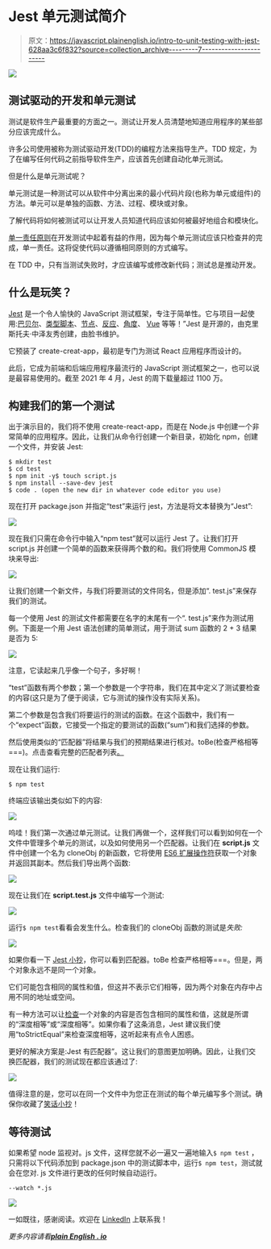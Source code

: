 # Jest 单元测试简介

> 原文：<https://javascript.plainenglish.io/intro-to-unit-testing-with-jest-628aa3c6f832?source=collection_archive---------7----------------------->

![](img/a8b8085bbda306217f14fba210478acc.png)

## 测试驱动的开发和单元测试

测试是软件生产最重要的方面之一。测试让开发人员清楚地知道应用程序的某些部分应该完成什么。

许多公司使用被称为测试驱动开发(TDD)的编程方法来指导生产。TDD 规定，为了在编写任何代码之前指导软件生产，应该首先创建自动化单元测试。

但是什么是单元测试呢？

单元测试是一种测试可以从软件中分离出来的最小代码片段(也称为单元或组件)的方法。单元可以是单独的函数、方法、过程、模块或对象。

了解代码将如何被测试可以让开发人员知道代码应该如何被最好地组合和模块化。

[单一责任原则](https://en.wikipedia.org/wiki/Single-responsibility_principle)在开发测试中起着有益的作用，因为每个单元测试应该只检查井的完成，单一责任。这将促使代码以遵循相同原则的方式编写。

在 TDD 中，只有当测试失败时，才应该编写或修改新代码；测试总是推动开发。

## 什么是玩笑？

[Jest](https://jestjs.io/) 是一个令人愉快的 JavaScript 测试框架，专注于简单性。它与项目一起使用:[巴贝尔](https://babeljs.io/)、[类型脚本](https://www.typescriptlang.org/)、[节点](https://nodejs.org/)、[反应](https://reactjs.org/)、[角度](https://angular.io/)、 [Vue](https://vuejs.org/) 等等！”Jest 是开源的，由克里斯托夫·中泽友秀创建，由脸书维护。

它预装了 create-creat-app，最初是专门为测试 React 应用程序而设计的。

此后，它成为前端和后端应用程序最流行的 JavaScript 测试框架之一，也可以说是最容易使用的。截至 2021 年 4 月，Jest 的周下载量超过 1100 万。

## 构建我们的第一个测试

出于演示目的，我们将不使用 create-react-app，而是在 Node.js 中创建一个非常简单的应用程序。因此，让我们从命令行创建一个新目录，初始化 npm，创建一个文件，并安装 Jest:

```
$ mkdir test
$ cd test
$ npm init -y$ touch script.js
$ npm install --save-dev jest
$ code . (open the new dir in whatever code editor you use)
```

现在打开 package.json 并指定“test”来运行 jest，方法是将文本替换为“Jest”:

![](img/fd9008b84469e55c0dab89ffe4e46bf2.png)

现在我们只需在命令行中输入“npm test”就可以运行 Jest 了。让我们打开 script.js 并创建一个简单的函数来获得两个数的和。我们将使用 CommonJS 模块来导出:

![](img/bec45d23351994a5961efc4b8d61373b.png)

让我们创建一个新文件，与我们将要测试的文件同名，但是添加“. test.js”来保存我们的测试。

每一个使用 Jest 的测试文件都需要在名字的末尾有一个“. test.js”来作为测试用例。下面是一个用 Jest 语法创建的简单测试，用于测试 sum 函数的 2 + 3 结果是否为 5:

![](img/9f3dc77f5c3e1629e296907603f31b24.png)

注意，它读起来几乎像一个句子，多好啊！

“test”函数有两个参数；第一个参数是一个字符串，我们在其中定义了测试要检查的内容(这只是为了便于阅读，它与测试的操作没有实际关系)。

第二个参数是包含我们将要运行的测试的函数。在这个函数中，我们有一个“expect”函数，它接受一个指定的要测试的函数(“sum”)和我们选择的参数。

然后使用类似的“匹配器”将结果与我们的预期结果进行核对。toBe(检查严格相等===)。点击查看完整的匹配者列表[。](https://github.com/sapegin/jest-cheat-sheet#matchers)

现在让我们运行:

```
$ npm test
```

终端应该输出类似如下的内容:

![](img/3c72efef946b8e10b6b5bb9a466b1483.png)

呜哇！我们第一次通过单元测试。让我们再做一个，这样我们可以看到如何在一个文件中管理多个单元的测试，以及如何使用另一个匹配器。让我们在 **script.js** 文件中创建一个名为 cloneObj 的新函数，它将使用 [ES6 扩展操作符](https://www.samanthaming.com/tidbits/70-3-ways-to-clone-objects/)获取一个对象并返回其副本。然后我们导出两个函数:

![](img/033f158a94478c37d0d91f84340caee4.png)

现在让我们在 **script.test.js** 文件中编写一个测试:

![](img/0c054aec6ef24bf3cebb093ed8cf8491.png)

运行`$ npm test`看看会发生什么。检查我们的 cloneObj 函数的测试是*失败:*

![](img/e571d32d43fb7c3914be11f1e9cd5891.png)

如果你看一下 [Jest 小抄](https://github.com/sapegin/jest-cheat-sheet)，你可以看到匹配器。toBe 检查严格相等===。但是，两个对象永远不是同一个对象。

它们可能包含相同的属性和值，但这并不表示它们相等，因为两个对象在内存中占用不同的地址或空间。

有一种方法可以让[检查](https://dmitripavlutin.com/how-to-compare-objects-in-javascript/)一个对象的内容是否包含相同的属性和值，这就是所谓的“深度相等”或“深度相等”。如果你看了这条消息，Jest 建议我们使用“toStrictEqual”来检查深度相等，这听起来有点令人困惑。

更好的解决方案是:Jest 有匹配器”。这让我们的意图更加明确。因此，让我们交换匹配器，我们的测试现在都应该通过了:

![](img/346133f643443541c87f7970bdad825c.png)

值得注意的是，您可以在同一个文件中为您正在测试的每个单元编写多个测试。确保你收藏了[笑话小抄](https://github.com/sapegin/jest-cheat-sheet)！

## 等待测试

如果希望 node 监视对。js 文件，这样您就不必一遍又一遍地输入`$ npm test` ，只需将以下代码添加到 package.json 中的测试脚本中，运行`$ npm test`，测试就会在您对. js 文件进行更改的任何时候自动运行。

```
--watch *.js 
```

![](img/0cd90e386de30d3d329b39ee58ff4b87.png)

一如既往，感谢阅读。欢迎在 [LinkedIn](https://www.linkedin.com/in/kylefarmer85/) 上联系我！

*更多内容请看*[***plain English . io***](https://plainenglish.io/)